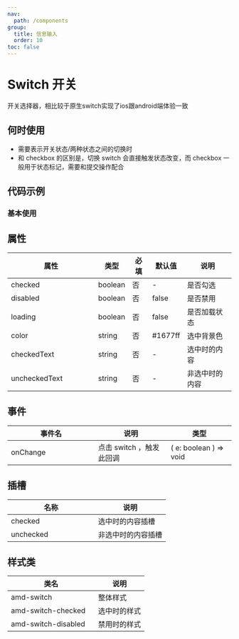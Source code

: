 ```yaml
---
nav:
  path: /components
group:
  title: 信息输入
  order: 10
toc: false
---
```


# Switch 开关
开关选择器，相比较于原生switch实现了ios跟android端体验一致
## 何时使用
- 需要表示开关状态/两种状态之间的切换时
- 和 checkbox 的区别是，切换 switch 会直接触发状态改变，而 checkbox 一般用于状态标记，需要和提交操作配合

## 代码示例
### 基本使用
<code src='../../demo/pages/Switch'></code>



## 属性

| 属性 | 类型 | 必填 | 默认值 | 说明 |
| -----|-----|-----|-----|----- |
| checked | boolean | 否 | - | 是否勾选 |
| disabled | boolean | 否 | false | 是否禁用 |
| loading | boolean | 否 | false | 是否加载状态 |
| color | string | 否 | #1677ff | 选中背景色 |
| checkedText | string | 否 | - | 选中时的内容 |
| uncheckedText | string | 否 | - | 非选中时的内容 |

## 事件
| 事件名 | 说明 | 类型 |
| -----|-----|-----|
| onChange | 点击 switch  ，触发此回调 | ( e: boolean ) => void  |


## 插槽
| 名称 | 说明 |
| ----|----|
| checked | 选中时的内容插槽 |
| unchecked | 非选中时的内容插槽 |

## 样式类
| 类名 | 说明 |
| -----|-----|
| amd-switch | 整体样式 |
| amd-switch-checked | 选中时的样式 |
| amd-switch-disabled | 禁用时的样式 |

<style> 
table th:first-of-type { width: 180px; } 
.__dumi-default-layout-content article table:first-of-type th:nth-of-type(2)  {
    width: 140px
} 
.__dumi-default-layout-content article table:first-of-type th:nth-of-type(3)  {
    width: 30px
} 
.__dumi-default-layout-content article table:first-of-type th:nth-of-type(4)  {
    width: 50px
} 
</style> 